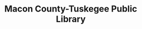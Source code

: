 ---
layout: repo
title: "Macon County-Tuskegee Public Library"
id: 11096
permalink: repos/11096/
---